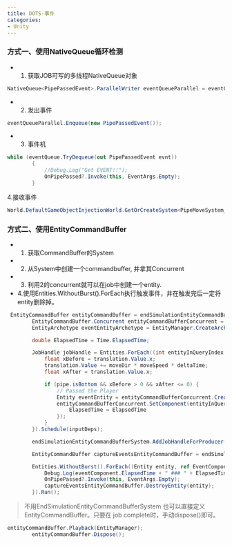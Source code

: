 ```yaml
---
title: DOTS-事件
categories:
- Unity
---
```


### 方式一、使用NativeQueue循环检测
* 1. 获取JOB可写的多线程NativeQueue对象
```c#
NativeQueue<PipePassedEvent>.ParallelWriter eventQueueParallel = eventQueue.AsParallelWriter();
```

* 2. 发出事件
```c#
eventQueueParallel.Enqueue(new PipePassedEvent());
```

* 3. 事件机
```c#
while (eventQueue.TryDequeue(out PipePassedEvent evnt))
        {
            //Debug.Log("Get EVENT!!");
            OnPipePassed?.Invoke(this, EventArgs.Empty);
        }
```

4.接收事件
```c#
World.DefaultGameObjectInjectionWorld.GetOrCreateSystem<PipeMoveSystem_Done>().OnPipePassed += TestingDOTSEvents_OnPipePassed;
```


### 方式二、使用EntityCommandBuffer

* 1. 获取CommandBuffer的System
* 2. 从System中创建一个commandbuffer, 并拿其Concurrent
* 3. 利用2的concurrent就可以在job中创建一个entity.
* 4.使用Entities.WithoutBurst().ForEach执行触发事件，并在触发完后一定将entity删除掉。

```c#
 EntityCommandBuffer entityCommandBuffer = endSimulationEntityCommandBufferSystem.CreateCommandBuffer();
        EntityCommandBuffer.Concurrent entityCommandBufferConcurrent = entityCommandBuffer.ToConcurrent();
        EntityArchetype eventEntityArchetype = EntityManager.CreateArchetype(typeof(EventComponent));

        double ElapsedTime = Time.ElapsedTime;

        JobHandle jobHandle = Entities.ForEach((int entityInQueryIndex, ref Translation translation, ref Pipe pipe) => {
            float xBefore = translation.Value.x;
            translation.Value += moveDir * moveSpeed * deltaTime;
            float xAfter = translation.Value.x;

            if (pipe.isBottom && xBefore > 0 && xAfter <= 0) {
                // Passed the Player
                Entity eventEntity = entityCommandBufferConcurrent.CreateEntity(entityInQueryIndex, eventEntityArchetype);
                entityCommandBufferConcurrent.SetComponent(entityInQueryIndex, eventEntity, new EventComponent {
                    ElapsedTime = ElapsedTime
                });
            }
        }).Schedule(inputDeps);

        endSimulationEntityCommandBufferSystem.AddJobHandleForProducer(jobHandle);

        EntityCommandBuffer captureEventsEntityCommandBuffer = endSimulationEntityCommandBufferSystem.CreateCommandBuffer();

        Entities.WithoutBurst().ForEach((Entity entity, ref EventComponent eventComponent) => {
            Debug.Log(eventComponent.ElapsedTime + " ### " + ElapsedTime);
            OnPipePassed?.Invoke(this, EventArgs.Empty);
            captureEventsEntityCommandBuffer.DestroyEntity(entity);
        }).Run();
```

>  不用EndSimulationEntityCommandBufferSystem 也可以直接定义EntityCommandBuffer。只要在 job complete时，手动dispose()即可。
```c#
entityCommandBuffer.Playback(EntityManager);
        entityCommandBuffer.Dispose();
```